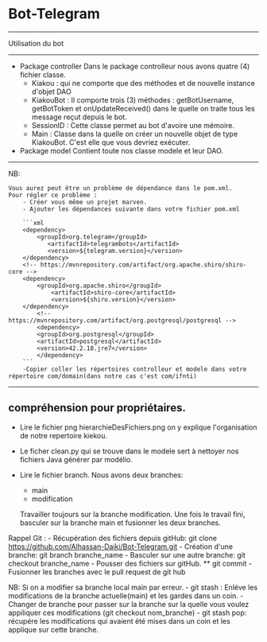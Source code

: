 # Bot-Telegram

******************
Utilisation du bot
******************

* Package controller
	Dans le package controlleur nous avons quatre (4) fichier classe.
	- Kiakou : qui ne comporte que des méthodes et de nouvelle instance d'objet DAO
	- KiakouBot : Il comporte trois (3) méthodes : getBotUsername, getBotToken et onUpdateReceived() dans le quelle on traite tous les message reçut depuis le bot.
	- SessionID : Cette classe permet au bot d'avoire une mémoire.
	- Main : Classe dans la quelle on créer un nouvelle objet de type KiakouBot. C'est elle que vous devriez 
	exécuter.
* Package model
	Contient toute nos classe modele et leur DAO.
	
-----------------------------------------------------------------------------------------------
NB:

	Vous aurez peut être un problème de dépendance dans le pom.xml.
	Pour régler ce problème :
		- Créer vous même un projet marven.
		- Ajouter les dépendances suivante dans votre fichier pom.xml
		
		```xml
		<dependency>
			<groupId>org.telegram</groupId>
		       <artifactId>telegrambots</artifactId>
		       <version>${telegram.version}</version>
   		</dependency>
		<!-- https://mvnrepository.com/artifact/org.apache.shiro/shiro-core -->
		<dependency>
			<groupId>org.apache.shiro</groupId>
		     	<artifactId>shiro-core</artifactId>
		     	<version>${shiro.version}</version>
		</dependency>
	    	<!-- https://mvnrepository.com/artifact/org.postgresql/postgresql -->
	    	<dependency>
			<groupId>org.postgresql</groupId>
			<artifactId>postgresql</artifactId>
			<version>42.2.18.jre7</version>
	    	</dependency>
		```
		-Copier coller les répertoires controlleur et modele dans votre répertoire com/domain(dans notre cas c'est com/ifnti)

--------------------------------------
compréhension pour propriétaires.
--------------------------------------

* Lire le fichier png hierarchieDesFichiers.png on y explique l'organisation de notre repertoire kiekou.
* Le ficher clean.py qui se trouve dans le modele sert à nettoyer nos fichiers Java générer par modélio.

* Lire le fichier branch. Nous avons deux branches: 
	- main
	- modification
	
	Travailler toujours sur la branche modification. Une fois le travail fini, basculer sur la branche
main et fusionner les deux branches.

Rappel Git :
	- Récupération des fichiers depuis gitHub: git clone https://github.com/Alhassan-Daiki/Bot-Telegram.git
	- Création d'une branche: git branch branche_name
	- Basculer sur une autre branche: git checkout branche_name
	- Pousser des fichiers sur gitHub. 
		** git commit
	- Fusionner les branches avec le pull request de git hub
	
NB: Si on a modifier sa branche local main par erreur.
	- git stash : Enléve les modifications de la branche actuelle(main) et les gardes dans un coin.
	- Changer de branche pour passer sur la branche sur la quelle vous voulez appiliquer ces modifications (git checkout nom_branche)
	- git stash pop: récupére les modifications qui avaient été mises dans un coin et les applique sur cette branche.
